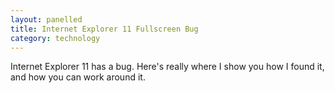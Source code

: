 ```yaml
---
layout: panelled
title: Internet Explorer 11 Fullscreen Bug
category: technology
---
```

Internet Explorer 11 has a bug. Here's really where I show you how I found it, and how you can work around it.

